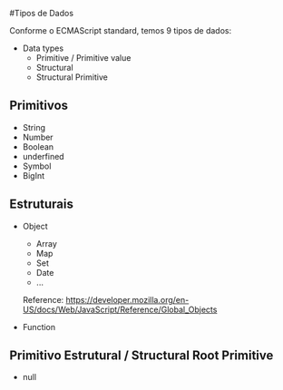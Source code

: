 #Tipos de Dados

Conforme o ECMAScript standard, temos 9 tipos de dados:

* Data types
    * Primitive / Primitive value
    * Structural
    * Structural Primitive

## Primitivos

* String
* Number
* Boolean
* underfined
* Symbol
* BigInt

## Estruturais

* Object
    * Array
    * Map
    * Set
    * Date
    * ...

    Reference:
    https://developer.mozilla.org/en-US/docs/Web/JavaScript/Reference/Global_Objects



* Function

## Primitivo Estrutural / Structural Root Primitive

* null